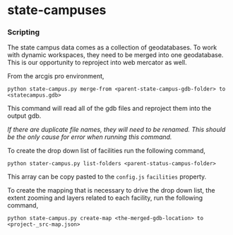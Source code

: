 # state-campuses

### Scripting

The state campus data comes as a collection of geodatabases. To work with dynamic workspaces, they need to be merged into one geodatabase. This is our opportunity to reproject into web mercator as well.

From the arcgis pro environment,

`python state-campus.py merge-from <parent-state-campus-gdb-folder> to <statecampus.gdb>`

This command will read all of the gdb files and reproject them into the output gdb.

_If there are duplicate file names, they will need to be renamed. This should be the only cause for error when running this command._

To create the drop down list of facilities run the following command,

`python stater-campus.py list-folders <parent-status-campus-folder>`

This array can be copy pasted to the `config.js` `facilities` property.

To create the mapping that is necessary to drive the drop down list, the extent zooming and layers related to each facility, run the following command,

`python state-campus.py create-map <the-merged-gdb-location> to <project-_src-map.json>`
